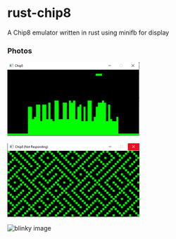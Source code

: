 # rust-chip8
A Chip8 emulator written in rust using minifb for display
### Photos
![lander image](https://github.com/ElijahWoelbing/rust-chip8/blob/master/images/chip8-lander.png)

![maze image](https://github.com/ElijahWoelbing/rust-chip8/blob/master/images/chip8-maze.png)

![blinky image](https://github.com/ElijahWoelbing/rust-chip8/blob/master/chip8-blinky.png)
